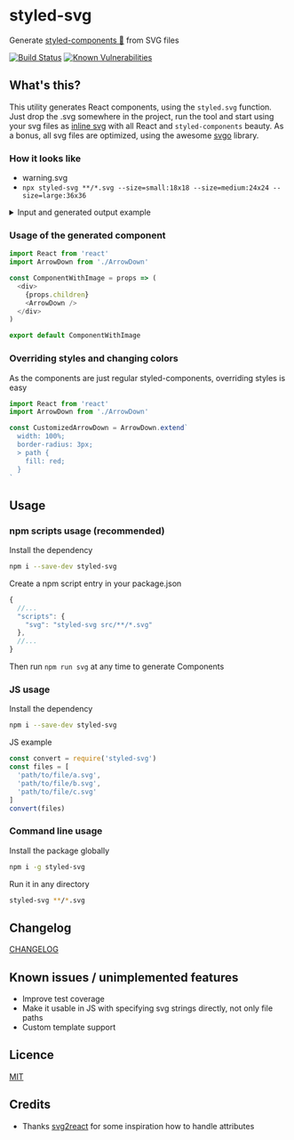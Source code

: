 # styled-svg
Generate [styled-components 💅](https://www.styled-components.com/) from SVG files  
  
[![Build Status](https://travis-ci.org/Scout24-CH/styled-svg.svg?branch=master)](https://travis-ci.org/Scout24-CH/styled-svg)
[![Known Vulnerabilities](https://snyk.io/test/github/scout24-ch/styled-svg/badge.svg)](https://snyk.io/test/github/scout24-ch/styled-svg)

## What's this?
This utility generates React components, using the `styled.svg` function. Just drop the .svg somewhere in the project, run the tool and start using your svg files as [inline svg](http://caniuse.com/#feat=svg-html5) with all React and `styled-components` beauty. As a bonus, all svg files are optimized, using the awesome [svgo](https://github.com/svg/svgo) library.

### How it looks like

- warning.svg
- `npx styled-svg **/*.svg --size=small:18x18 --size=medium:24x24 --size=large:36x36`

<details>
<summary>
  Input and generated output example
</summary>
  
### Input
```svg
<?xml version="1.0" encoding="UTF-8"?>
<svg width="18px" height="18px" viewBox="0 0 18 18" version="1.1" xmlns="http://www.w3.org/2000/svg" xmlns:xlink="http://www.w3.org/1999/xlink">
    <!-- Generator: Sketch 44.1 (41455) - http://www.bohemiancoding.com/sketch -->
    <title>icon/flashmessage/warning</title>
    <desc>Created with Sketch.</desc>
    <defs></defs>
    <g id="Component-and-pattern-library" stroke="none" stroke-width="1" fill="none" fill-rule="evenodd">
        <g id="Flashmessages" transform="translate(-112.000000, -860.000000)">
            <g id="Components" transform="translate(101.000000, 194.000000)">
                <g id="Alert-Warning" transform="translate(1.001009, 552.000000)">
                    <g id="Alert-warning-message-inpage" transform="translate(0.000000, 106.000000)">
                        <g id="icon/flashmessage/warning" transform="translate(10.010091, 8.000000)">
                            <path d="M7.225,1.095 L5.668,4.193 L0.193,15.143 C0.074,15.408 0,15.694 0,16 C0,17.105 0.895,18 2,18 L9,18 L16,18 C17.105,18 18,17.105 18,16 C18,15.694 17.926,15.408 17.803,15.149 L12.332,4.193 L10.775,1.095 C10.444,0.448 9.778,0 9,0 C8.223,0 7.557,0.448 7.225,1.095 Z" id="Fill-1" fill="#FFCF29"></path>
                            <path d="M9.00908174,12 C8.45652472,12 8.00807265,11.553 8.00807265,11 L8.00807265,5 C8.00807265,4.448 8.45652472,4 9.00908174,4 C9.56163875,4 10.0100908,4.448 10.0100908,5 L10.0100908,11 C10.0100908,11.553 9.56163875,12 9.00908174,12 M9.00908174,16 C8.74881937,16 8.48855701,15.89 8.29836529,15.71 C8.11818365,15.52 8.00807265,15.27 8.00807265,15 C8.00807265,14.73 8.11818365,14.48 8.29836529,14.29 C8.66873865,13.92 9.33941473,13.92 9.71979818,14.29 C9.89997982,14.48 10.0100908,14.74 10.0100908,15 C10.0100908,15.26 9.89997982,15.52 9.71979818,15.71 C9.52960646,15.89 9.2693441,16 9.00908174,16" id="Fill-1" fill="#333333"></path>
                        </g>
                    </g>
                </g>
            </g>
        </g>
    </g>
</svg>
```

### Output
```jsx
import React, { Fragment } from 'react'
import styled, { css } from 'styled-components'

const width = '18'
const height = '18'
const viewBox = '0 0 18 18'

const sizes = {
  small: { width: 18, height: 18 },
  medium: { width: 24, height: 24 },
  large: { width: 36, height: 36 }
}

const getDimensions = size => size && sizes[size]
  ? sizes[size]
  : { width, height }

const getDimensionsCss = size => size && sizes[size]
  ? css`
    width: ${sizes[size].width}px;
    height: ${sizes[size].height}px;
  `
  : css`
    width: ${width}px;
    height: ${height}px;
  `

const Image = styled.svg`
  ${({noStyles, size}) => !noStyles ? getDimensionsCss(size) : null}
`

const children = (
  <Fragment>
    <g
      fill='none'
      fillRule='evenodd'
      key='key-0'
    >
      <path
        fill='#FFCF29'
        d='M7.236 1.095L5.68 4.193.204 15.143A2 2 0 0 0 2.011 18h14a2 2 0 0 0 2-2c0-.306-.074-.592-.197-.851l-5.47-10.956-1.558-3.098A1.993 1.993 0 0 0 9.011 0c-.777 0-1.443.448-1.775 1.095z'
      />
      <path
        fill='#333'
        d='M9.02 12a1 1 0 0 1-1-1V5a1 1 0 0 1 2.001 0v6a1 1 0 0 1-1 1m0 4c-.261 0-.521-.11-.712-.29-.18-.19-.29-.44-.29-.71 0-.27.11-.52.29-.71.37-.37 1.042-.37 1.422 0 .18.19.29.45.29.71 0 .26-.11.52-.29.71-.19.18-.45.29-.71.29'
      />
    </g>
  </Fragment>
)

const defaultProps = {
  children,
  viewBox
}

export default Object.assign(Image, {
  getDimensions,
  getDimensionsCss,
  defaultProps,
  displayName: 'Warning'
})
```
</details>

### Usage of the generated component
```js
import React from 'react'
import ArrowDown from './ArrowDown'

const ComponentWithImage = props => (
  <div>
    {props.children}
    <ArrowDown />
  </div>
)

export default ComponentWithImage
```

### Overriding styles and changing colors
As the components are just regular styled-components, overriding styles is easy
```js
import React from 'react'
import ArrowDown from './ArrowDown'

const CustomizedArrowDown = ArrowDown.extend`
  width: 100%;
  border-radius: 3px;
  > path {
    fill: red;
  }
`
```

## Usage
### npm scripts usage (recommended)

Install the dependency
```bash
npm i --save-dev styled-svg
```

Create a npm script entry in your package.json
```js
{
  //...
  "scripts": {
    "svg": "styled-svg src/**/*.svg"
  },
  //...
}
```
Then run `npm run svg` at any time to generate Components

### JS usage
Install the dependency
```bash
npm i --save-dev styled-svg
```

JS example
```js
const convert = require('styled-svg')
const files = [
  'path/to/file/a.svg',
  'path/to/file/b.svg',
  'path/to/file/c.svg'
]
convert(files)
```

### Command line usage
Install the package globally
```bash
npm i -g styled-svg
```

Run it in any directory
```bash
styled-svg **/*.svg
```

## Changelog
[CHANGELOG](CHANGELOG.md)


## Known issues / unimplemented features
- Improve test coverage
- Make it usable in JS with specifying svg strings directly, not only file paths
- Custom template support

## Licence 
[MIT](LICENSE.md)

## Credits
- Thanks [svg2react](https://www.npmjs.com/package/svg2react) for some inspiration how to handle
attributes

